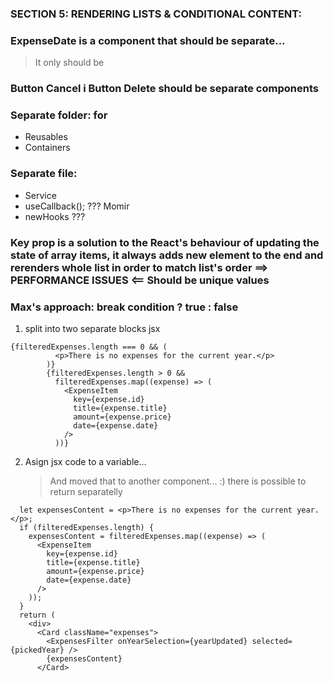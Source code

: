 ### SECTION 5: RENDERING LISTS & CONDITIONAL CONTENT:

### ExpenseDate is a component that should be separate...

> It only should be

### Button Cancel i Button Delete should be separate components

### Separate folder: for

- Reusables
- Containers

### Separate file:

- Service
- useCallback(); ??? Momir
- newHooks ???

### Key prop is a solution to the React's behaviour of updating the state of array items, it always adds new element to the end and rerenders whole list in order to match list's order ==> PERFORMANCE ISSUES <== Should be unique values

### Max's approach: break condition ? true : false

1. split into two separate blocks jsx

```
{filteredExpenses.length === 0 && (
          <p>There is no expenses for the current year.</p>
        )}
        {filteredExpenses.length > 0 &&
          filteredExpenses.map((expense) => (
            <ExpenseItem
              key={expense.id}
              title={expense.title}
              amount={expense.price}
              date={expense.date}
            />
          ))}
```

2. Asign jsx code to a variable...
   > And moved that to another component... :)
   > there is possible to return separatelly

```
  let expensesContent = <p>There is no expenses for the current year.</p>;
  if (filteredExpenses.length) {
    expensesContent = filteredExpenses.map((expense) => (
      <ExpenseItem
        key={expense.id}
        title={expense.title}
        amount={expense.price}
        date={expense.date}
      />
    ));
  }
  return (
    <div>
      <Card className="expenses">
        <ExpensesFilter onYearSelection={yearUpdated} selected={pickedYear} />
        {expensesContent}
      </Card>
```
